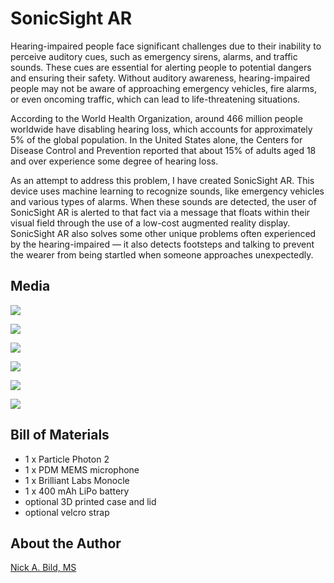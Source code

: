 # SonicSight AR

Hearing-impaired people face significant challenges due to their inability to perceive auditory cues, such as emergency sirens, alarms, and traffic sounds. These cues are essential for alerting people to potential dangers and ensuring their safety. Without auditory awareness, hearing-impaired people may not be aware of approaching emergency vehicles, fire alarms, or even oncoming traffic, which can lead to life-threatening situations.

According to the World Health Organization, around 466 million people worldwide have disabling hearing loss, which accounts for approximately 5% of the global population. In the United States alone, the Centers for Disease Control and Prevention reported that about 15% of adults aged 18 and over experience some degree of hearing loss.

As an attempt to address this problem, I have created SonicSight AR.  This device uses machine learning to recognize sounds, like emergency vehicles and various types of alarms.  When these sounds are detected, the user of SonicSight AR is alerted to that fact via a message that floats within their visual field through the use of a low-cost augmented reality display.  SonicSight AR also solves some other unique problems often experienced by the hearing-impaired — it also detects footsteps and talking to prevent the wearer from being startled when someone approaches unexpectedly.

## Media

![](https://raw.githubusercontent.com/nickbild/visual_alert/main/media/monocle_display_sm.jpg)

![](https://raw.githubusercontent.com/nickbild/visual_alert/main/media/all_hw_sm.jpg)

![](https://raw.githubusercontent.com/nickbild/visual_alert/main/media/in_case_sm.jpg)

![](https://raw.githubusercontent.com/nickbild/visual_alert/main/media/case_w_strap_sm.jpg)

![](https://raw.githubusercontent.com/nickbild/visual_alert/main/media/glasses_sm.jpg)

![](https://raw.githubusercontent.com/nickbild/visual_alert/main/media/wearing_sm.jpg)

## Bill of Materials

- 1 x Particle Photon 2
- 1 x PDM MEMS microphone
- 1 x Brilliant Labs Monocle
- 1 x 400 mAh LiPo battery
- optional 3D printed case and lid
- optional velcro strap

## About the Author
[Nick A. Bild, MS](https://nickbild79.firebaseapp.com/#!/)
